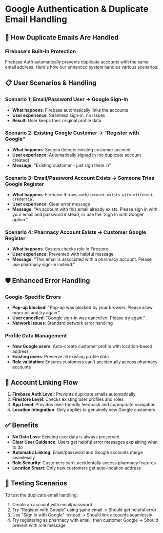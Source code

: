 # Google Authentication & Duplicate Email Handling

## 🔐 How Duplicate Emails Are Handled

### Firebase's Built-in Protection
Firebase Auth automatically prevents duplicate accounts with the same email address. Here's how our enhanced system handles various scenarios:

## 📋 User Scenarios & Handling

### Scenario 1: Email/Password User → Google Sign-In
- **What happens**: Firebase automatically links the accounts
- **User experience**: Seamless sign-in, no issues
- **Result**: User keeps their original profile data

### Scenario 2: Existing Google Customer → "Register with Google"
- **What happens**: System detects existing customer account
- **User experience**: Automatically signed in (no duplicate account created)
- **Message**: "Existing customer - just sign them in"

### Scenario 3: Email/Password Account Exists → Someone Tries Google Register
- **What happens**: Firebase throws `auth/account-exists-with-different-credential`
- **User experience**: Clear error message
- **Message**: "An account with this email already exists. Please sign in with your email and password instead, or use the 'Sign In with Google' option."

### Scenario 4: Pharmacy Account Exists → Customer Google Register
- **What happens**: System checks role in Firestore
- **User experience**: Prevented with helpful message
- **Message**: "This email is associated with a pharmacy account. Please use pharmacy sign-in instead."

## 🛡️ Enhanced Error Handling

### Google-Specific Errors
- **Pop-up blocked**: "Pop-up was blocked by your browser. Please allow pop-ups and try again."
- **User cancelled**: "Google sign-in was cancelled. Please try again."
- **Network issues**: Standard network error handling

### Profile Data Management
- **New Google users**: Auto-create customer profile with location-based address
- **Existing users**: Preserve all existing profile data
- **Role validation**: Ensures customers can't accidentally access pharmacy accounts

## 🔄 Account Linking Flow

1. **Firebase Auth Level**: Prevents duplicate emails automatically
2. **Firestore Level**: Checks existing user profiles and roles  
3. **App Level**: Provides user-friendly feedback and appropriate navigation
4. **Location Integration**: Only applies to genuinely new Google customers

## ✅ Benefits

- **No Data Loss**: Existing user data is always preserved
- **Clear User Guidance**: Users get helpful error messages explaining what to do
- **Automatic Linking**: Email/password and Google accounts merge seamlessly
- **Role Security**: Customers can't accidentally access pharmacy features
- **Location Smart**: Only new customers get auto-location address

## 🧪 Testing Scenarios

To test the duplicate email handling:
1. Create an account with email/password
2. Try "Register with Google" using same email → Should get helpful error
3. Use "Sign in with Google" instead → Should link accounts seamlessly
4. Try registering as pharmacy with email, then customer Google → Should prevent with role message